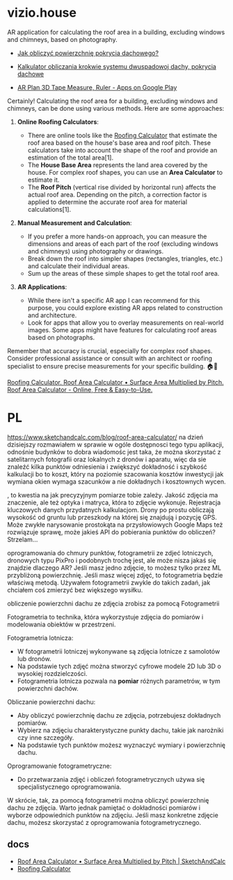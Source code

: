 # vizio.house

AR application for calculating the roof area in a building, excluding windows and chimneys, based on photography.

+ [Jak obliczyć powierzchnię pokrycia dachowego?](https://balex.eu/baza-wiedzy/aktualnosci/jak-obliczyc-powierzchnie-pokrycia-dachowego)

+ [Kalkulator obliczania krokwie systemu dwuspadowoj dachy, pokrycia dachowe](https://kalk.pro/pl/dachy/dach-dwuspadowy/)


+ [AR Plan 3D Tape Measure, Ruler - Apps on Google Play](https://play.google.com/store/apps/details?id=com.grymala.arplan&hl=en_US)




Certainly! Calculating the roof area for a building, excluding windows and chimneys, can be done using various methods. Here are some approaches:

1. **Online Roofing Calculators**:
   - There are online tools like the [Roofing Calculator](https://www.calculator.net/roofing-calculator.html) that estimate the roof area based on the house's base area and roof pitch. These calculators take into account the shape of the roof and provide an estimation of the total area[1].
   - The **House Base Area** represents the land area covered by the house. For complex roof shapes, you can use an **Area Calculator** to estimate it.
   - The **Roof Pitch** (vertical rise divided by horizontal run) affects the actual roof area. Depending on the pitch, a correction factor is applied to determine the accurate roof area for material calculations[1].

2. **Manual Measurement and Calculation**:
   - If you prefer a more hands-on approach, you can measure the dimensions and areas of each part of the roof (excluding windows and chimneys) using photography or drawings.
   - Break down the roof into simpler shapes (rectangles, triangles, etc.) and calculate their individual areas.
   - Sum up the areas of these simple shapes to get the total roof area.

3. **AR Applications**:
   - While there isn't a specific AR app I can recommend for this purpose, you could explore existing AR apps related to construction and architecture.
   - Look for apps that allow you to overlay measurements on real-world images. Some apps might have features for calculating roof areas based on photographs.

Remember that accuracy is crucial, especially for complex roof shapes. Consider professional assistance or consult with an architect or roofing specialist to ensure precise measurements for your specific building. 🏠📏


[Roofing Calculator. ](https://www.calculator.net/roofing-calculator.html)
[Roof Area Calculator • Surface Area Multiplied by Pitch.](https://www.sketchandcalc.com/blog/roof-area-calculator/)
[Roof Area Calculator - Online, Free & Easy-to-Use.](https://roofonline.com/roof-area-calculator/)



# PL
https://www.sketchandcalc.com/blog/roof-area-calculator/
na dzień dzisiejszy rozmawiałem w sprawie w ogóle dostępnosci tego typu aplikacji, odnośnie budynków to dobra wiadomośc jest taka, że można skorzystać z satelitarnych fotografii oraz lokalnych z dronów i aparatu, więc da sie znaleźć kilka punktów odniesienia i zwiększyć dokładność i szybkość kalkulacji bo to koszt, który na poziomie szacowania kosztów inwestycji jak wymiana okien wymaga szacunków a nie dokładnych i kosztownych wycen.

, to kwestia na jak precyzyjnym pomiarze tobie zależy. Jakość zdjęcia ma znaczenie, ale też optyka i matryca, która to zdjęcie wykonuje. Rejestracja kluczowych danych przydatnych kalkulacjom. Drony po prostu obliczają wysokość od gruntu lub przeszkody na której się znajdują i pozycję GPS. Może zwykłe narysowanie prostokąta na przysłowiowych Google Maps też rozwiązuje sprawę, może jakieś API do pobierania punktów do obliczeń? Strzelam…

oprogramowania do chmury punktów, fotogrametrii ze zdjeć lotniczych, dronowych typu PixPro i podobnych trochę jest, ale może nisza jakaś się znajdzie
 dlaczego AR? Jeśli masz jedno zdjęcie, to możesz tylko przez ML przybliżoną powierzchnię. Jeśli masz więcej zdjęć, to fotogrametria będzie właściwą metodą.
Używałem fotogrametrii zwykle do takich zadań, jak chciałem coś zmierzyć bez większego wysiłku.

obliczenie powierzchni dachu ze zdjęcia zrobisz za pomocą Fotogrametrii

Fotogrametria to technika, która wykorzystuje zdjęcia do pomiarów i modelowania obiektów w przestrzeni. 

Fotogrametria lotnicza:
 - W fotogrametrii lotniczej wykonywane są zdjęcia lotnicze z samolotów lub dronów.
 - Na podstawie tych zdjęć można stworzyć cyfrowe modele 2D lub 3D o wysokiej rozdzielczości.
 - Fotogrametria lotnicza pozwala na **pomiar** różnych parametrów, w tym powierzchni dachów.

Obliczanie powierzchni dachu:
 - Aby obliczyć powierzchnię dachu ze zdjęcia, potrzebujesz dokładnych pomiarów.
 - Wybierz na zdjęciu charakterystyczne punkty dachu, takie jak narożniki czy inne szczegóły.
 - Na podstawie tych punktów możesz wyznaczyć wymiary i powierzchnię dachu.

Oprogramowanie fotogrametryczne:
 - Do przetwarzania zdjęć i obliczeń fotogrametrycznych używa się specjalistycznego oprogramowania.

W skrócie, tak, za pomocą fotogrametrii można obliczyć powierzchnię dachu ze zdjęcia. Warto jednak pamiętać o dokładności pomiarów i wyborze odpowiednich punktów na zdjęciu. Jeśli masz konkretne zdjęcie dachu, możesz skorzystać z oprogramowania fotogrametrycznego.



## docs

+ [Roof Area Calculator • Surface Area Multiplied by Pitch | SketchAndCalc](https://www.sketchandcalc.com/blog/roof-area-calculator/)
+ [Roofing Calculator](https://www.calculator.net/roofing-calculator.html)
 
